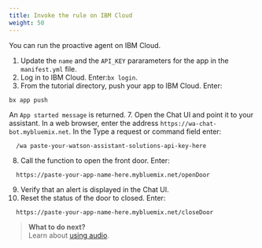 ```yaml
---
title: Invoke the rule on IBM Cloud
weight: 50
---
```

You can run the proactive agent on IBM Cloud.  

1. Update the `name` and the `API_KEY` pararameters for the app in the `manifest.yml` file.
2. Log in to IBM Cloud. Enter:`bx login`.
3. From the tutorial directory, push your app to IBM Cloud.  Enter:
```
bx app push
```
An `App started message` is returned.
7. Open the Chat UI and point it to your assistant.  In a web browser, enter the address `https://wa-chat-bot.mybluemix.net`. In the Type a request or command field enter:
  ```
    /wa paste-your-watson-assistant-solutions-api-key-here
  ```
8. Call the function to open the front door. Enter:
  ```
    https://paste-your-app-name-here.mybluemix.net/openDoor
  ```
9. Verify that an alert is displayed in the Chat UI.
10. Reset the status of the door to closed.  Enter:
  ```
    https://paste-your-app-name-here.mybluemix.net/closeDoor
  ```

> **What to do next?**<br/>
Learn about [using audio]({{site.baseurl}}/audio/audio_support).
